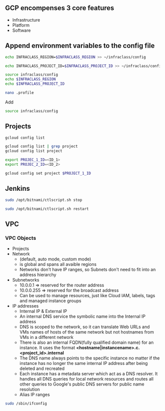 ## GCP encompenses 3 core features

- Infrastructure
- Platform
- Software

## Append environment variables to the config file

```bash
echo INFRACLASS_REGION=$INFRACLASS_REGION >> ~/infraclass/config
```

```bash
echo INFRACLASS_PROJECT_ID=$INFRACLASS_PROJECT_ID >> ~/infraclass/config
```

```bash
source infraclass/config
echo $INFRACLASS_REGION
echo $INFRACLASS_PROJECT_ID
```

```bash
nano .profile
```

Add

```bash
source infraclass/config
```

## Projects

```bash
gcloud config list
```

```bash
gcloud config list | grep project
gcloud config list project
```

```bash
export PROJEC_1_ID=<ID_1>
export PROJEC_2_ID=<ID_2>
```

```bash
gcloud config set project $PROJECT_1_ID
```

## Jenkins

```bash
sudo /opt/bitnami/ctlscript.sh stop
```

```bash
sudo /opt/bitnami/ctlscript.sh restart
```

## VPC

### VPC Objects

- Projects
- Network
  - (default, auto mode, custom mode)
  - is global and spans all avaible regions
  - Networks don't have IP ranges, so Subnets don't need to fit into an address hierarchy
- Subnetworks
  - 10.0.0.1 => reserved for the router address
  - 10.0.0.255 => reserved for the broadcast address
  - Can be used to manage resources, just like Cloud IAM, labels, tags and managed instance groups
- IP addresses
  - Internal IP & External IP
  - An internal DNS service the symbolic name into the Internal IP address
  - DNS is scoped to the network, so it can translate Web URLs and VMs names of hosts of the same network but not hostnames from VMs in a different network
  - There is also an internal FQDN(fully qualified domain name) for an instance. It uses the format **<hostname|instancename>.c.<project_id>.internal**
  - The DNS name always points to the specific instance no matter if the instance has no longer the same internal IP address after being deleted and recreated
  - Each instance has a metadata server which act as a DNS resolver. It handles all DNS queries for local network resources and routes all other queries to Google's public DNS servers for public name resolution
  - Alias IP ranges

```bash
sudo /sbin/ifconfig
```

```bash

```

```bash

```

```bash

```

```bash

```

```bash

```

```bash

```

```bash

```

```bash

```

```bash

```

```bash

```

```bash

```

```bash

```

```bash

```

```bash

```

```bash

```

```bash

```

```bash

```

```bash

```

```bash

```

```bash

```

```bash

```

```bash

```

```bash

```

```bash

```

```bash

```

```bash

```

```bash

```
